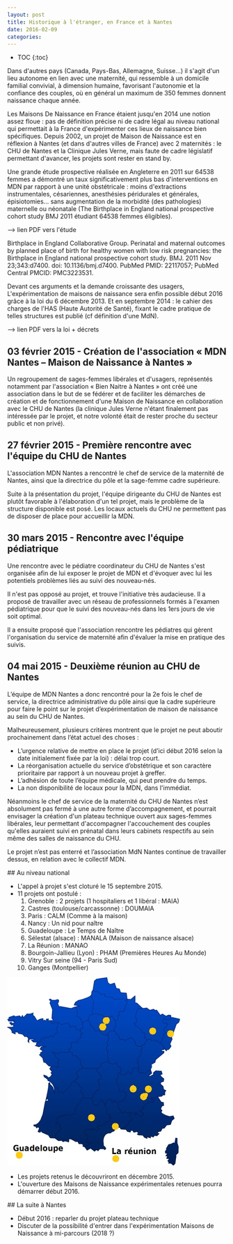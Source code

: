 ```yaml
---
layout: post
title: Historique à l'étranger, en France et à Nantes
date: 2016-02-09
categories:
---
```


* TOC
{:toc}

Dans d'autres pays (Canada, Pays-Bas, Allemagne, Suisse...) il s'agit d'un lieu autonome en lien
avec une maternité, qui ressemble à un domicile familial convivial, à dimension humaine, favorisant
l'autonomie et la confiance des couples, où en général un maximum de 350 femmes donnent
naissance chaque année.

Les Maisons De Naissance en France étaient jusqu'en 2014 une notion assez floue : pas de
définition précise ni de cadre légal au niveau national qui permettait à la France d'expérimenter ces
lieux de naissance bien spécifiques. Depuis 2002, un projet de Maison de Naissance est en réflexion
à Nantes (et dans d'autres villes de France) avec 2 maternités : le CHU de Nantes et la Clinique
Jules Verne, mais faute de cadre législatif permettant d'avancer, les projets sont rester en stand by.

Une grande étude prospective réalisée en Angleterre en 2011 sur 64538 femmes a démontré un taux
significativement plus bas d'interventions en MDN par rapport à une unité obstétricale : moins
d'extractions instrumentales, césariennes, anesthésies péridurales et générales, épisiotomies... sans
augmentation de la morbidité (des pathologies) maternelle ou néonatale (The Birthplace in England
national prospective cohort study BMJ 2011 étudiant 64538 femmes éligibles).

--> lien PDF vers l'étude

Birthplace in England Collaborative Group. Perinatal and maternal outcomes by planned place of birth for
healthy women with low risk pregnancies: the Birthplace in England national prospective cohort study. BMJ.
2011 Nov 23;343:d7400. doi: 10.1136/bmj.d7400. PubMed PMID: 22117057; PubMed Central PMCID:
PMC3223531.

Devant ces arguments et la demande croissante des usagers, L'expérimentation de maisons de
naissance sera enfin possible début 2016 grâce à la loi du 6 décembre 2013. Et en septembre 2014 :
le cahier des charges de l'HAS (Haute Autorité de Santé), fixant le cadre pratique de telles
structures est publié (cf définition d'une MdN).

--> lien PDF vers la loi + décrets

## 03 février 2015 - Création de l'association « MDN Nantes – Maison de Naissance à Nantes »

Un regroupement de sages-femmes libérales et d'usagers, représentés notamment par l'association
« Bien Naitre à Nantes » ont créé une association dans le but de se fédérer et de faciliter les
démarches de création et de fonctionnement d'une Maison de Naissance en collaboration avec le
CHU de Nantes (la clinique Jules Verne n'étant finalement pas intéressée par le projet, et notre
volonté était de rester proche du secteur public et non privé).

## 27 février 2015 - Première rencontre avec l'équipe du CHU de Nantes

L'association MDN Nantes a rencontré le chef de service de la maternité de Nantes, ainsi que la
directrice du pôle et la sage-femme cadre supérieure.

Suite à la présentation du projet, l'équipe dirigeante du CHU de Nantes est plutôt favorable à
l'élaboration d'un tel projet, mais le problème de la structure disponible est posé. Les locaux actuels
du CHU ne permettent pas de disposer de place pour accueillir la MDN.

## 30 mars 2015 - Rencontre avec l'équipe pédiatrique

Une rencontre avec le pédiatre coordinateur du CHU de Nantes s'est organisée afin de lui exposer le
projet de MDN et d'évoquer avec lui les potentiels problèmes liés au suivi des nouveau-nés.

Il n'est pas opposé au projet, et trouve l'initiative très audacieuse. Il a proposé de travailler avec un
réseau de professionnels formés à l'examen pédiatrique pour que le suivi des nouveau-nés dans les
1ers jours de vie soit optimal.

Il a ensuite proposé que l'association rencontre les pédiatres qui gèrent l'organisation du service de
maternité afin d'évaluer la mise en pratique des suivis.

## 04 mai 2015 - Deuxième réunion au CHU de Nantes

L’équipe de MDN Nantes a donc rencontré pour la 2e fois le chef de service, la directrice
administrative du pôle ainsi que la cadre supérieure pour faire le point sur le projet
d’expérimentation de maison de naissance au sein du CHU de Nantes.

Malheureusement, plusieurs critères montrent que le projet ne peut aboutir prochainement dans
l’état actuel des choses :

* L’urgence relative de mettre en place le projet (d’ici début 2016 selon la date initialement fixée par la loi) : délai trop court.
* La réorganisation actuelle du service d’obstétrique et son caractère prioritaire par rapport à un nouveau projet à greffer.
* L’adhésion de toute l’équipe médicale, qui peut prendre du temps.
* La non disponibilité de locaux pour la MDN, dans l'immédiat.

Néanmoins le chef de service de la maternité du CHU de Nantes n’est absolument pas fermé à une
autre forme d’accompagnement, et pourrait envisager la création d'un plateau technique ouvert aux
sages-femmes libérales, leur permettant d'accompagner l'accouchement des couples qu'elles
auraient suivi en prénatal dans leurs cabinets respectifs au sein même des salles de naissance du
CHU.

Le projet n’est pas enterré et l’association MdN Nantes continue de travailler dessus, en relation
avec le collectif MDN.

## Au niveau national

* L'appel à projet s'est cloturé le 15 septembre 2015.
* 11 projets ont postulé :
    1. Grenoble : 2 projets (1 hospitaliers et 1 libéral : MAIA)
    2. Castres (toulouse/carcassonne) : DOUMAIA
    3. Paris : CALM (Comme à la maison)
    4. Nancy : Un nid pour naître
    5. Guadeloupe : Le Temps de Naître
    6. Sélestat (alsace) : MANALA (Maison de naissance alsace)
    7. La Réunion : MANAO
    8. Bourgoin-Jallieu (Lyon) : PHAM (Premières Heures Au Monde)
    9. Vitry Sur seine (94 - Paris Sud)
    10. Ganges (Montpellier)

![Carte](/assets/historique-carte.png)

* Les projets retenus le découvriront en décembre 2015.
* L'ouverture des Maisons de Naissance expérimentales retenues pourra démarrer début 2016.

## La suite à Nantes

* Début 2016 : reparler du projet plateau technique
* Discuter de la possibilité d'entrer dans l'expérimentation Maisons de Naissance à mi-parcours (2018 ?)
